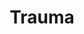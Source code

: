 ---
title: "Trauma"
punjabiTitle: "ਸਦਮਾ"
introductionEn: "Trauma is an emotional response to a terrible event like an accident, rape, or natural disaster. Immediately after the event, shock and denial are typical."
introductionPu: "ਸਦਮਾ ਕਿਸੇ ਭਿਆਨਕ ਘਟਨਾ ਜਿਵੇਂ ਕਿ ਦੁਰਘਟਨਾ, ਬਲਾਤਕਾਰ, ਜਾਂ ਕੁਦਰਤੀ ਆਫ਼ਤ ਪ੍ਰਤੀ ਇੱਕ ਭਾਵਨਾਤਮਕ ਪ੍ਰਤੀਕਿਰਿਆ ਹੈ। ਘਟਨਾ ਤੋਂ ਤੁਰੰਤ ਬਾਅਦ, ਸਦਮਾ ਅਤੇ ਇਨਕਾਰ ਆਮ ਹਨ।"
summaryEn: "Healing from difficult experiences with community support"
summaryPu: "ਭਾਈਚਾਰਕ ਸਹਾਇਤਾ ਨਾਲ ਮੁਸ਼ਕਲ ਅਨੁਭਵਾਂ ਤੋਂ ਠੀਕ ਹੋਣਾ"
whatIsPu: "ਸਦਮਾ ਕੀ ਹੈ?"
whatIsContentEn: "Trauma can result from a single overwhelming event or from prolonged exposure to highly stressful situations. It can manifest as a range of emotional, psychological, and physical symptoms, including anxiety, depression, flashbacks, and difficulty with relationships. Healing from trauma is a process that often requires professional support and a safe environment."
whatIsContentPu: "ਸਦਮਾ ਇੱਕ ਇਕੱਲੀ ਭਿਆਨਕ ਘਟਨਾ ਜਾਂ ਬਹੁਤ ਜ਼ਿਆਦਾ ਤਣਾਅਪੂਰਨ ਸਥਿਤੀਆਂ ਦੇ ਲੰਬੇ ਸਮੇਂ ਤੱਕ ਸੰਪਰਕ ਵਿੱਚ ਰਹਿਣ ਨਾਲ ਹੋ ਸਕਦਾ ਹੈ। ਇਹ ਭਾਵਨਾਤਮਕ, ਮਨੋਵਿਗਿਆਨਕ, ਅਤੇ ਸਰੀਰਕ ਲੱਛਣਾਂ ਦੀ ਇੱਕ ਲੜੀ ਵਜੋਂ ਪ੍ਰਗਟ ਹੋ ਸਕਦਾ ਹੈ, ਜਿਸ ਵਿੱਚ ਚਿੰਤਾ, ਉਦਾਸੀ, ਫਲੈਸ਼ਬੈਕ, ਅਤੇ ਰਿਸ਼ਤਿਆਂ ਵਿੱਚ ਮੁਸ਼ਕਲ ਸ਼ਾਮਲ ਹਨ। ਸਦਮੇ ਤੋਂ ਠੀਕ ਹੋਣਾ ਇੱਕ ਪ੍ਰਕਿਰਿਆ ਹੈ ਜਿਸ ਲਈ ਅਕਸਰ ਪੇਸ਼ੇਵਰ ਸਹਾਇਤਾ ਅਤੇ ਇੱਕ ਸੁਰੱਖਿਅਤ ਵਾਤਾਵਰਣ ਦੀ ਲੋੜ ਹੁੰਦੀ ਹੈ।"
gurbaniIntegrationEn: "Gurbani offers profound wisdom for navigating suffering and finding resilience. The concept of Hukam (Divine Will) encourages acceptance of life's challenges, while Naam Simran (meditation on the Divine Name) provides a spiritual anchor during times of distress. The Sikh principle of Chardi Kala (eternal optimism) inspires us to maintain a positive outlook even amidst adversity, drawing strength from faith and community."
gurbaniIntegrationPu: "ਗੁਰਬਾਣੀ ਦੁੱਖਾਂ ਨੂੰ ਨੈਵੀਗੇਟ ਕਰਨ ਅਤੇ ਲਚਕਤਾ ਲੱਭਣ ਲਈ ਡੂੰਘੀ ਸਿਆਣਪ ਪ੍ਰਦਾਨ ਕਰਦੀ ਹੈ। ਹੁਕਮ (ਰੱਬੀ ਇੱਛਾ) ਦਾ ਸੰਕਲਪ ਜੀਵਨ ਦੀਆਂ ਚੁਣੌਤੀਆਂ ਨੂੰ ਸਵੀਕਾਰ ਕਰਨ ਲਈ ਉਤਸ਼ਾਹਿਤ ਕਰਦਾ ਹੈ, ਜਦੋਂ ਕਿ ਨਾਮ ਸਿਮਰਨ (ਰੱਬੀ ਨਾਮ ਦਾ ਸਿਮਰਨ) ਪ੍ਰੇਸ਼ਾਨੀ ਦੇ ਸਮੇਂ ਦੌਰਾਨ ਇੱਕ ਅਧਿਆਤਮਿਕ ਲੰਗਰ ਪ੍ਰਦਾਨ ਕਰਦਾ ਹੈ। ਚੜ੍ਹਦੀ ਕਲਾ (ਸਦੀਵੀ ਆਸ਼ਾਵਾਦ) ਦਾ ਸਿੱਖ ਸਿਧਾਂਤ ਸਾਨੂੰ ਮੁਸੀਬਤ ਦੇ ਬਾਵਜੂਦ ਵੀ ਸਕਾਰਾਤਮਕ ਦ੍ਰਿਸ਼ਟੀਕੋਣ ਬਣਾਈ ਰੱਖਣ ਲਈ ਪ੍ਰੇਰਿਤ ਕਰਦਾ ਹੈ, ਵਿਸ਼ਵਾਸ ਅਤੇ ਭਾਈਚਾਰੇ ਤੋਂ ਤਾਕਤ ਪ੍ਰਾਪਤ ਕਰਦਾ ਹੈ।"
shabads:
  - gurmukhi: "ਜਿਉ ਜਲ ਮਹਿ ਜਲੁ ਆਇ ਖਟਾਸਾ ॥ ਤਿਉ ਮਿਲਿਓ ਜੋਤੀ ਜੋਤਿ ਪ੍ਰਗਾਸਾ ॥"
    romanized: "Jio jal meh jal aai khataasaa. Tio milio jotee jot pragaasaa."
    translation: "As water merges with water, so does the light merge with the Light."
    relevanceEn: "This shabad speaks to the ultimate union with the Divine, offering solace and a sense of belonging that can be healing for those experiencing feelings of disconnection due to trauma."
    relevancePu: "ਇਹ ਸ਼ਬਦ ਬ੍ਰਹਮ ਨਾਲ ਅੰਤਮ ਮਿਲਾਪ ਦੀ ਗੱਲ ਕਰਦਾ ਹੈ, ਜੋ ਸਦਮੇ ਕਾਰਨ ਵਿਛੋੜੇ ਦੀਆਂ ਭਾਵਨਾਵਾਂ ਦਾ ਅਨੁਭਵ ਕਰਨ ਵਾਲਿਆਂ ਲਈ ਸ਼ਾਂਤੀ ਅਤੇ ਸਬੰਧ ਦੀ ਭਾਵਨਾ ਪ੍ਰਦਾਨ ਕਰ ਸਕਦਾ ਹੈ।"
  - gurmukhi: "ਦੁਖੁ ਦਾਰੂ ਸੁਖੁ ਰੋਗੁ ਭਇਆ ਜਾ ਸੁਖੁ ਤਾਮਿ ਨ ਹੋਈ ॥"
    romanized: "Dukh daaroo sukh rog bhiaa jaa sukh taam na hoee."
    translation: "Suffering is the medicine, and pleasure the disease; when there is pleasure, there is no medicine."
    relevanceEn: "This shabad encourages a perspective where suffering can be a catalyst for spiritual growth, helping individuals to reframe their traumatic experiences and find meaning in them."
    relevancePu: "ਇਹ ਸ਼ਬਦ ਇੱਕ ਅਜਿਹੇ ਦ੍ਰਿਸ਼ਟੀਕੋਣ ਨੂੰ ਉਤਸ਼ਾਹਿਤ ਕਰਦਾ ਹੈ ਜਿੱਥੇ ਦੁੱਖ ਅਧਿਆਤਮਿਕ ਵਿਕਾਸ ਲਈ ਇੱਕ ਉਤਪ੍ਰੇਰਕ ਹੋ ਸਕਦਾ ਹੈ, ਵਿਅਕਤੀਆਂ ਨੂੰ ਉਨ੍ਹਾਂ ਦੇ ਸਦਮੇ ਵਾਲੇ ਅਨੁਭਵਾਂ ਨੂੰ ਮੁੜ ਸੁਰਜੀਤ ਕਰਨ ਅਤੇ ਉਨ੍ਹਾਂ ਵਿੱਚ ਅਰਥ ਲੱਭਣ ਵਿੱਚ ਮਦਦ ਕਰਦਾ ਹੈ।"
sikhTeachingsEn: "Sikhi provides a powerful framework for healing from trauma. The concept of 'Hukam' (Divine Will) helps in accepting difficult experiences and finding peace in surrender. 'Naam Simran' (meditation on the Divine Name) can be a source of immense strength and solace, helping to process emotions and find inner calm. The principle of 'Chardi Kala' (eternal optimism) encourages resilience and the ability to rise above adversity with faith."
sikhTeachingsPu: "ਸਿੱਖੀ ਸਦਮੇ ਤੋਂ ਠੀਕ ਹੋਣ ਲਈ ਇੱਕ ਸ਼ਕਤੀਸ਼ਾਲੀ ਢਾਂਚਾ ਪ੍ਰਦਾਨ ਕਰਦੀ ਹੈ। 'ਹੁਕਮ' (ਰੱਬੀ ਇੱਛਾ) ਦਾ ਸੰਕਲਪ ਮੁਸ਼ਕਲ ਅਨੁਭਵਾਂ ਨੂੰ ਸਵੀਕਾਰ ਕਰਨ ਅਤੇ ਸਮਰਪਣ ਵਿੱਚ ਸ਼ਾਂਤੀ ਲੱਭਣ ਵਿੱਚ ਮਦਦ ਕਰਦਾ ਹੈ। 'ਨਾਮ ਸਿਮਰਨ' (ਰੱਬੀ ਨਾਮ ਦਾ ਸਿਮਰਨ) ਅਥਾਹ ਤਾਕਤ ਅਤੇ ਸ਼ਾਂਤੀ ਦਾ ਸਰੋਤ ਹੋ ਸਕਦਾ ਹੈ, ਭਾਵਨਾਵਾਂ ਨੂੰ ਪ੍ਰੋਸੈਸ ਕਰਨ ਅਤੇ ਅੰਦਰੂਨੀ ਸ਼ਾਂਤੀ ਲੱਭਣ ਵਿੱਚ ਮਦਦ ਕਰਦਾ ਹੈ। 'ਚੜ੍ਹਦੀ ਕਲਾ' (ਸਦੀਵੀ ਆਸ਼ਾਵਾਦ) ਦਾ ਸਿਧਾਂਤ ਲਚਕਤਾ ਅਤੇ ਵਿਸ਼ਵਾਸ ਨਾਲ ਮੁਸੀਬਤ ਤੋਂ ਉੱਪਰ ਉੱਠਣ ਦੀ ਯੋਗਤਾ ਨੂੰ ਉਤਸ਼ਾਹਿਤ ਕਰਦਾ ਹੈ।"
communityCulturalEn: "The Sikh community, or Sangat, can be a crucial source of support for individuals experiencing trauma. Sharing experiences in a safe and compassionate environment can facilitate healing. However, cultural norms around discussing sensitive topics might sometimes hinder open communication. Fostering a trauma-informed approach within the Sangat, where empathy and understanding are prioritized, can create a more supportive space for healing and recovery."
communityCulturalPu: "ਸਿੱਖ ਭਾਈਚਾਰਾ, ਜਾਂ ਸੰਗਤ, ਸਦਮੇ ਦਾ ਅਨੁਭਵ ਕਰਨ ਵਾਲੇ ਵਿਅਕਤੀਆਂ ਲਈ ਸਹਾਇਤਾ ਦਾ ਇੱਕ ਮਹੱਤਵਪੂਰਨ ਸਰੋਤ ਹੋ ਸਕਦਾ ਹੈ। ਇੱਕ ਸੁਰੱਖਿਅਤ ਅਤੇ ਦਇਆਵਾਨ ਵਾਤਾਵਰਣ ਵਿੱਚ ਅਨੁਭਵਾਂ ਨੂੰ ਸਾਂਝਾ ਕਰਨਾ ਇਲਾਜ ਨੂੰ ਸੁਵਿਧਾਜਨਕ ਬਣਾ ਸਕਦਾ ਹੈ। ਹਾਲਾਂਕਿ, ਸੰਵੇਦਨਸ਼ੀਲ ਵਿਸ਼ਿਆਂ ਬਾਰੇ ਚਰਚਾ ਕਰਨ ਦੇ ਸੱਭਿਆਚਾਰਕ ਨਿਯਮ ਕਈ ਵਾਰ ਖੁੱਲ੍ਹੇ ਸੰਚਾਰ ਵਿੱਚ ਰੁਕਾਵਟ ਪਾ ਸਕਦੇ ਹਨ। ਸੰਗਤ ਦੇ ਅੰਦਰ ਇੱਕ ਸਦਮਾ-ਜਾਣਕਾਰੀ ਪਹੁੰਚ ਨੂੰ ਉਤਸ਼ਾਹਿਤ ਕਰਨਾ, ਜਿੱਥੇ ਹਮਦਰਦੀ ਅਤੇ ਸਮਝ ਨੂੰ ਤਰਜੀਹ ਦਿੱਤੀ ਜਾਂਦੀ ਹੈ, ਇਲਾਜ ਅਤੇ ਰਿਕਵਰੀ ਲਈ ਇੱਕ ਵਧੇਰੇ ਸਹਾਇਕ ਜਗ੍ਹਾ ਬਣਾ ਸਕਦਾ ਹੈ।"
practicalSikhPracticesEn:
  - "Naam Simran: Regular meditation on the Divine Name to find inner peace and strength amidst emotional turmoil."
  - "Sangat: Seek solace and support from the holy congregation, sharing experiences in a safe and confidential space."
  - "Seva: Engaging in selfless service to shift focus from personal suffering to contributing positively to the community."
  - "Gurbani Recitation/Listening: Finding comfort and guidance in the sacred verses, which offer perspectives on suffering and resilience."
  - "Practicing Chardi Kala: Cultivating an optimistic and resilient mindset, believing in the ultimate triumph of good over evil and light over darkness."
practicalSikhPracticesPu:
  - "ਨਾਮ ਸਿਮਰਨ: ਭਾਵਨਾਤਮਕ ਉਥਲ-ਪੁਥਲ ਦੇ ਵਿਚਕਾਰ ਅੰਦਰੂਨੀ ਸ਼ਾਂਤੀ ਅਤੇ ਤਾਕਤ ਲੱਭਣ ਲਈ ਰੱਬੀ ਨਾਮ ਦਾ ਨਿਯਮਤ ਸਿਮਰਨ।"
  - "ਸੰਗਤ: ਪਵਿੱਤਰ ਸੰਗਤ ਤੋਂ ਸ਼ਾਂਤੀ ਅਤੇ ਸਹਾਇਤਾ ਲਓ, ਇੱਕ ਸੁਰੱਖਿਅਤ ਅਤੇ ਗੁਪਤ ਜਗ੍ਹਾ ਵਿੱਚ ਅਨੁਭਵ ਸਾਂਝੇ ਕਰੋ।"
  - "ਸੇਵਾ: ਨਿੱਜੀ ਦੁੱਖਾਂ ਤੋਂ ਭਾਈਚਾਰੇ ਵਿੱਚ ਸਕਾਰਾਤਮਕ ਯੋਗਦਾਨ ਪਾਉਣ ਵੱਲ ਧਿਆਨ ਬਦਲਣ ਲਈ ਨਿਰਸਵਾਰਥ ਸੇਵਾ ਵਿੱਚ ਸ਼ਾਮਲ ਹੋਣਾ।"
  - "ਗੁਰਬਾਣੀ ਪਾਠ/ਸੁਣਨਾ: ਪਵਿੱਤਰ ਸ਼ਬਦਾਂ ਵਿੱਚ ਆਰਾਮ ਅਤੇ ਮਾਰਗਦਰਸ਼ਨ ਲੱਭਣਾ, ਜੋ ਦੁੱਖ ਅਤੇ ਲਚਕਤਾ ਬਾਰੇ ਦ੍ਰਿਸ਼ਟੀਕੋਣ ਪ੍ਰਦਾਨ ਕਰਦੇ ਹਨ।"
  - "ਚੜ੍ਹਦੀ ਕਲਾ ਦਾ ਅਭਿਆਸ ਕਰਨਾ: ਇੱਕ ਆਸ਼ਾਵਾਦੀ ਅਤੇ ਲਚਕੀਲਾ ਮਾਨਸਿਕਤਾ ਪੈਦਾ ਕਰਨਾ, ਬੁਰਾਈ ਉੱਤੇ ਚੰਗਿਆਈ ਅਤੇ ਹਨੇਰੇ ਉੱਤੇ ਪ੍ਰਕਾਸ਼ ਦੀ ਅੰਤਮ ਜਿੱਤ ਵਿੱਚ ਵਿਸ਼ਵਾਸ ਕਰਨਾ।"
practicalSupportEn:
  - "Seek professional therapy or counseling specializing in trauma."
  - "Build a strong support system with trusted friends, family, or community members."
  - "Practice self-care activities like mindfulness, exercise, and creative expression."
  - "Engage in spiritual practices that bring you comfort and peace."
practicalSupportPu:
  - "ਸਦਮੇ ਵਿੱਚ ਵਿਸ਼ੇਸ਼ਤਾ ਵਾਲੀ ਪੇਸ਼ੇਵਰ ਥੈਰੇਪੀ ਜਾਂ ਸਲਾਹ ਲਓ।"
  - "ਭਰੋਸੇਮੰਦ ਦੋਸਤਾਂ, ਪਰਿਵਾਰ, ਜਾਂ ਭਾਈਚਾਰੇ ਦੇ ਮੈਂਬਰਾਂ ਨਾਲ ਇੱਕ ਮਜ਼ਬੂਤ ​​ਸਹਾਇਤਾ ਪ੍ਰਣਾਲੀ ਬਣਾਓ।"
  - "ਮਾਈਂਡਫੁਲਨੈੱਸ, ਕਸਰਤ, ਅਤੇ ਰਚਨਾਤਮਕ ਪ੍ਰਗਟਾਵੇ ਵਰਗੀਆਂ ਸਵੈ-ਸੰਭਾਲ ਗਤੀਵਿਧੀਆਂ ਦਾ ਅਭਿਆਸ ਕਰੋ।"
  - "ਅਧਿਆਤਮਿਕ ਅਭਿਆਸਾਂ ਵਿੱਚ ਸ਼ਾਮਲ ਹੋਵੋ ਜੋ ਤੁਹਾਨੂੰ ਆਰਾਮ ਅਤੇ ਸ਼ਾਂਤੀ ਪ੍ਰਦਾਨ ਕਰਦੇ ਹਨ।"
externalResources:
  - nameEn: "The National Child Traumatic Stress Network"
    namePu: "ਨੈਸ਼ਨਲ ਚਾਈਲਡ ਟਰਾਮੈਟਿਕ ਸਟ੍ਰੈਸ ਨੈਟਵਰਕ"
    url: "#"
  - nameEn: "Trauma-Informed Care Resources"
    namePu: "ਸਦਮਾ-ਜਾਣਕਾਰੀ ਦੇਖਭਾਲ ਸਰੋਤ"
    url: "#"
---